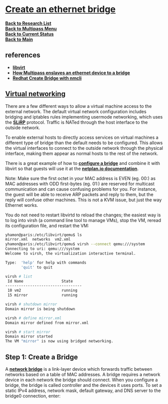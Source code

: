 # **[Create an ethernet bridge](https://multipass.run/docs/configure-static-ips)**

**[Back to Research List](../../../research_list.md)**\
**[Back to Multipass Menu](./multipass_menu.md)**\
**[Back to Current Status](../../../../development/status/weekly/current_status.md)**\
**[Back to Main](../../../../README.md)**

## references

- **[libvirt](https://ubuntu.com/server/docs/libvirt)**
- **[How Multipass enslaves an ethernet device to a bridge](https://www.cyberciti.biz/faq/how-to-add-network-bridge-with-nmcli-networkmanager-on-linux/)**
- **[Redhat Create Bridge with nmcli](https://access.redhat.com/documentation/en-us/red_hat_enterprise_linux/8/html/configuring_and_managing_networking/configuring-a-network-bridge_configuring-and-managing-networking)**

## **[Virtual networking](https://ubuntu.com/server/docs/libvirt)**

There are a few different ways to allow a virtual machine access to the external network. The default virtual network configuration includes bridging and iptables rules implementing usermode networking, which uses the **[SLiRP](https://en.wikipedia.org/wiki/Slirp)** protocol. Traffic is NATed through the host interface to the outside network.

To enable external hosts to directly access services on virtual machines a different type of bridge than the default needs to be configured. This allows the virtual interfaces to connect to the outside network through the physical interface, making them appear as normal hosts to the rest of the network.

There is a great example of how to **[configure a bridge](https://netplan.readthedocs.io/en/latest/netplan-yaml/#properties-for-device-type-bridges)** and combine it with libvirt so that guests will use it at the **[netplan.io documentation](https://netplan.readthedocs.io/en/latest/)**.

Note: Make sure the first octet in your MAC address is EVEN (eg. 00:) as MAC addresses with ODD first-bytes (eg. 01:) are reserved for multicast communication and can cause confusing problems for you. For instance, the guest will be able to receive ARP packets and reply to them, but the reply will confuse other machines. This is not a KVM issue, but just the way Ethernet works.

You do not need to restart libvirtd to reload the changes; the easiest way is to log into virsh (a command line tool to manage VMs), stop the VM, reread its configuration file, and restart the VM:

```bash
yhamon@paris:/etc/libvirt/qemu$ ls
mirror.xml  networks  vm2.xml
yhamon@paris:/etc/libvirt/qemu$ virsh --connect qemu:///system
Connecting to uri: qemu:///system
Welcome to virsh, the virtualization interactive terminal.

Type:  'help' for help with commands
       'quit' to quit

virsh # list
 Id Name                 State
----------------------------------
 10 vm2                  running
 15 mirror               running

virsh # shutdown mirror
Domain mirror is being shutdown

virsh # define mirror.xml
Domain mirror defined from mirror.xml

virsh # start mirror
Domain mirror started
The VM "mirror" is now using bridged networking.
```

## Step 1: Create a Bridge

A **[network bridge](https://access.redhat.com/documentation/en-us/red_hat_enterprise_linux/8/html/configuring_and_managing_networking/configuring-a-network-bridge_configuring-and-managing-networking)** is a link-layer device which forwards traffic between networks based on a table of MAC addresses. A bridge requires a network device in each network the bridge should connect. When you configure a bridge, the bridge is called controller and the devices it uses ports. To set a static IPv4 address, network mask, default gateway, and DNS server to the bridge0 connection, enter:
